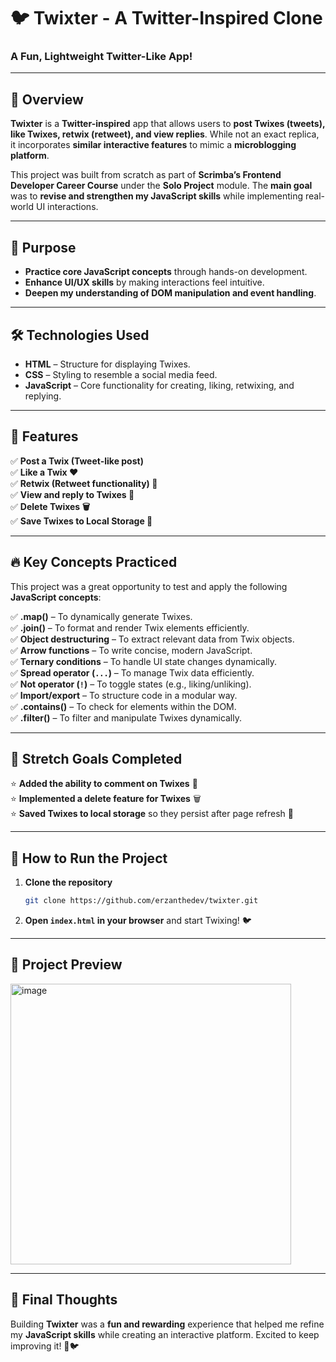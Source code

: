# 🐦 Twixter - A Twitter-Inspired Clone

### A Fun, Lightweight Twitter-Like App!

---

## 📌 Overview

**Twixter** is a **Twitter-inspired** app that allows users to **post Twixes (tweets), like Twixes, retwix (retweet), and view replies**. While not an exact replica, it incorporates **similar interactive features** to mimic a **microblogging platform**.

This project was built from scratch as part of **Scrimba’s Frontend Developer Career Course** under the **Solo Project** module. The **main goal** was to **revise and strengthen my JavaScript skills** while implementing real-world UI interactions.

---

## 🎯 Purpose

- **Practice core JavaScript concepts** through hands-on development.
- **Enhance UI/UX skills** by making interactions feel intuitive.
- **Deepen my understanding of DOM manipulation and event handling**.

---

## 🛠️ Technologies Used

- **HTML** – Structure for displaying Twixes.
- **CSS** – Styling to resemble a social media feed.
- **JavaScript** – Core functionality for creating, liking, retwixing, and replying.

---

## 🚀 Features

✅ **Post a Twix (Tweet-like post)**  
✅ **Like a Twix ❤️**  
✅ **Retwix (Retweet functionality) 🔁**  
✅ **View and reply to Twixes 💬**  
✅ **Delete Twixes 🗑️**  
✅ **Save Twixes to Local Storage 💾**

---

## 🔥 Key Concepts Practiced

This project was a great opportunity to test and apply the following **JavaScript concepts**:

✅ **.map()** – To dynamically generate Twixes.  
✅ **.join()** – To format and render Twix elements efficiently.  
✅ **Object destructuring** – To extract relevant data from Twix objects.  
✅ **Arrow functions** – To write concise, modern JavaScript.  
✅ **Ternary conditions** – To handle UI state changes dynamically.  
✅ **Spread operator (`...`)** – To manage Twix data efficiently.  
✅ **Not operator (`!`)** – To toggle states (e.g., liking/unliking).  
✅ **Import/export** – To structure code in a modular way.  
✅ **.contains()** – To check for elements within the DOM.  
✅ **.filter()** – To filter and manipulate Twixes dynamically.

---

## 🎯 Stretch Goals Completed

⭐ **Added the ability to comment on Twixes** 💬  
⭐ **Implemented a delete feature for Twixes** 🗑️  
⭐ **Saved Twixes to local storage** so they persist after page refresh 💾

---

## 📂 How to Run the Project

1. **Clone the repository**
   ```bash
   git clone https://github.com/erzanthedev/twixter.git
   ```
2. **Open `index.html` in your browser** and start Twixing! 🐦

---

## 📸 Project Preview

<img width="449" alt="image" src="https://github.com/user-attachments/assets/bd1aef0d-245f-4e03-8404-e14026c6c77f" />


---

## 🎉 Final Thoughts

Building **Twixter** was a **fun and rewarding** experience that helped me refine my **JavaScript skills** while creating an interactive platform. Excited to keep improving it! 🚀🐦
